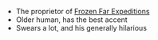 - The proprietor of [Frozen Far Expeditions](/pages/frozen-far-expeditions)
- Older human, has the best accent
- Swears a lot, and his generally hilarious

